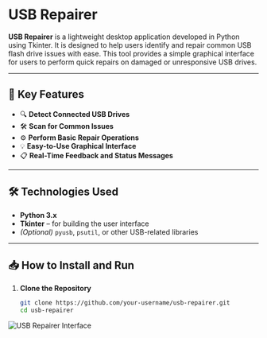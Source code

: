 # USB Repairer

**USB Repairer** is a lightweight desktop application developed in Python using Tkinter. It is designed to help users identify and repair common USB flash drive issues with ease. This tool provides a simple graphical interface for users to perform quick repairs on damaged or unresponsive USB drives.

---

## 🔧 Key Features

- 🔍 **Detect Connected USB Drives**
- 🛠️ **Scan for Common Issues**
- ⚙️ **Perform Basic Repair Operations**
- 💡 **Easy-to-Use Graphical Interface**
- 📋 **Real-Time Feedback and Status Messages**

---

## 🛠️ Technologies Used

- **Python 3.x**
- **Tkinter** – for building the user interface
- *(Optional)* `pyusb`, `psutil`, or other USB-related libraries

---

## 📥 How to Install and Run

1. **Clone the Repository**
   ```bash
   git clone https://github.com/your-username/usb-repairer.git
   cd usb-repairer
![USB Repairer Interface](C:/Users/Joseph/Pictures/usb_repairer_image1)

